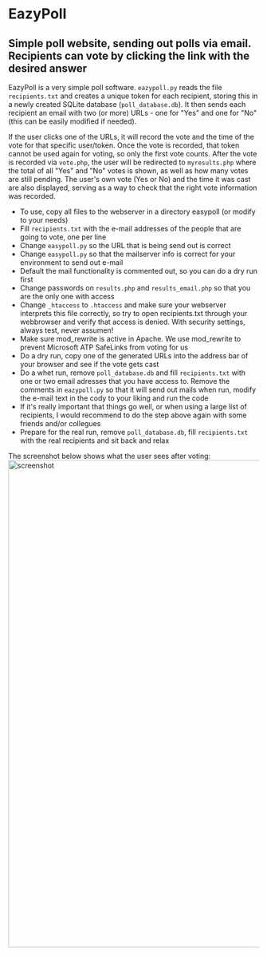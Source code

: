 # EazyPoll

## Simple poll website, sending out polls via email. Recipients can vote by clicking the link with the desired answer

EazyPoll is a very simple poll software. ```eazypoll.py``` reads the file ```recipients.txt``` and creates a unique token for each recipient, storing this in a newly created SQLite database (```poll_database.db```). It then sends each recipient an email with two (or more) URLs - one for "Yes" and one for "No" (this can be easily modified if needed).

If the user clicks one of the URLs, it will record the vote and the time of the vote for that specific user/token. Once the vote is recorded, that token cannot be used again for voting, so only the first vote counts. After the vote is recorded via ```vote.php```, the user will be redirected to ```myresults.php``` where the total of all "Yes" and "No" votes is shown, as well as how many votes are still pending. The user's own vote (Yes or No) and the time it was cast are also displayed, serving as a way to check that the right vote information was recorded.
- To use, copy all files to the webserver in a directory easypoll (or modify to your needs)
- Fill ```recipients.txt``` with the e-mail addresses of the people that are going to vote, one per line
- Change ```easypoll.py``` so the URL that is being send out is correct
- Change ```easypoll.py``` so that the mailserver info is correct for your environment to send out e-mail
- Default the mail functionality is commented out, so you can do a dry run first
- Change passwords on ```results.php``` and ```results_email.php``` so that you are the only one with access
- Change ```_htaccess``` to ```.htaccess``` and make sure your webserver interprets this file correctly, so try to open recipients.txt through your webbrowser and verify that access is denied. With security settings, always test, never assumen!
- Make sure mod_rewrite is active in Apache. We use mod_rewrite to prevent Microsoft ATP SafeLinks from voting for us
- Do a dry run, copy one of the generated URLs into the address bar of your browser and see if the vote gets cast
- Do a whet run, remove ```poll_database.db``` and fill ```recipients.txt``` with one or two email adresses that you have access to. Remove the comments in ```eazypoll.py``` so that it will send out mails when run, modify the e-mail text in the cody to your liking and run the code
- If it's really important that things go well, or when using a large list of recipients, I would recommend to do the step above again with some friends and/or collegues
- Prepare for the real run, remove ```poll_database.db```, fill ```recipients.txt```  with the real recipients and sit back and relax

The screenshot below shows what the user sees after voting:
<img width="977" alt="screenshot" src="https://github.com/user-attachments/assets/066849ab-3df5-4b7e-ab07-5a8ab8988aff">
